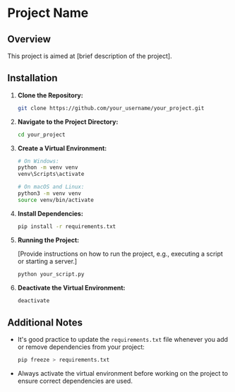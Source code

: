 # Project Name

## Overview

This project is aimed at [brief description of the project].

## Installation

1. **Clone the Repository:**

    ```bash
    git clone https://github.com/your_username/your_project.git
    ```

2. **Navigate to the Project Directory:**

    ```bash
    cd your_project
    ```

3. **Create a Virtual Environment:**

    ```bash
    # On Windows:
    python -m venv venv
    venv\Scripts\activate

    # On macOS and Linux:
    python3 -m venv venv
    source venv/bin/activate
    ```

4. **Install Dependencies:**

    ```bash
    pip install -r requirements.txt
    ```

5. **Running the Project:**

    [Provide instructions on how to run the project, e.g., executing a script or starting a server.]

    ```bash
    python your_script.py
    ```

6. **Deactivate the Virtual Environment:**

    ```bash
    deactivate
    ```

## Additional Notes

- It's good practice to update the `requirements.txt` file whenever you add or remove dependencies from your project:

    ```bash
    pip freeze > requirements.txt
    ```

- Always activate the virtual environment before working on the project to ensure correct dependencies are used.
